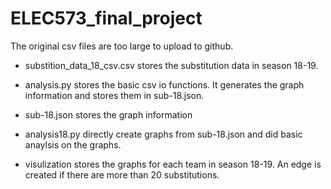 # ELEC573_final_project

The original csv files are too large to upload to github.

- substition_data_18_csv.csv stores the substitution data in season 18-19.

- analysis.py stores the basic csv io functions. It generates the graph information
and stores them in sub-18.json.

- sub-18.json stores the graph information

- analysis18.py directly create graphs from sub-18.json and did basic anaylsis on
the graphs.

- visulization stores the graphs for each team in season 18-19. An edge is created
if there are more than 20 substitutions.
